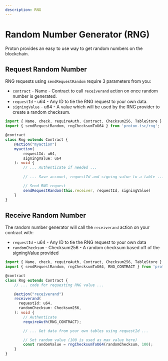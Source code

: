 ```yaml
---
description: RNG
---
```


# Random Number Generator (RNG)

Proton provides an easy to use way to get random numbers on the blockchain. 

## Request Random Number

RNG requests using `sendRequestRandom` require 3 parameters from you:
-  `contract` - Name - Contract to call `receiverand` action on once random number is generated.
-  `requestId` - u64 - Any ID to tie the RNG request to your own data.
-  `signingValue` - u64 - A value which will be used by the RNG provider to create a random checksum.

```ts
import { Name, check, requireAuth, Contract, Checksum256, TableStore } from 'proton-tsc'
import { sendRequestRandom, rngChecksumToU64 } from 'proton-tsc/rng';

@contract
class Rng extends Contract {
    @action("myaction")
    myaction(
        requestId: u64,
        signingValue: u64
    ): void {
        // ... Authenticate if needed ...
        
        // ... Save account, requestId and signing value to a table ...

        // Send RNG request
        sendRequestRandom(this.receiver, requestId, signingValue)
    }
}
```


## Receive Random Number

The random number generator will call the `receiverand` action on your contract with:
-  `requestId` - u64 - Any ID to tie the RNG request to your own data
-  `randomChecksum` - Checksum256 - A random checksum based off of the signingValue provided

```ts
import { Name, check, requireAuth, Contract, Checksum256, TableStore } from 'proton-tsc'
import { sendRequestRandom, rngChecksumToU64, RNG_CONTRACT } from 'proton-tsc/rng';

@contract
class Rng extends Contract {
    // ... code for requesting RNG value ...

    @action("receiverand")
    receiverand(
      requestId: u64,
      randomChecksum: Checksum256,
    ): void {
        // Authenticate
        requireAuth(RNG_CONTRACT);

        // ... Get data from your own tables using requestId ...

        // Set random value (100 is used as max value here)
        const randomValue = rngChecksumToU64(randomChecksum, 100);
    }
}
```